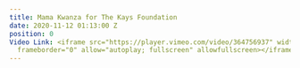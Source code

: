 ```yaml
---
title: Mama Kwanza for The Kays Foundation
date: 2020-11-12 01:13:00 Z
position: 0
Video Link: <iframe src="https://player.vimeo.com/video/364756937" width="640" height="360"
  frameborder="0" allow="autoplay; fullscreen" allowfullscreen></iframe>
---
```


